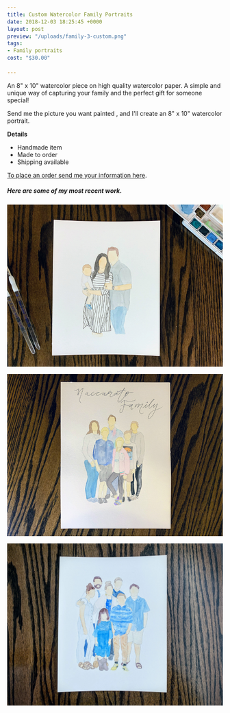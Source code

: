 ```yaml
---
title: Custom Watercolor Family Portraits
date: 2018-12-03 18:25:45 +0000
layout: post
preview: "/uploads/family-3-custom.png"
tags:
- Family portraits
cost: "$30.00"

---
```

An 8" x 10" watercolor piece on high quality watercolor paper. A simple and unique way of capturing your family and the perfect gift for someone special!

Send me the picture you want painted , and I'll create an 8" x 10" watercolor portrait.

**Details**

* Handmade item
* Made to order
* Shipping available

[To place an order send me your information here](https://artbymegannacc.com/contact/).

##### Here are some of my most recent work.

![](/uploads/family-3-custom.png)

![](/uploads/family-portrait.png)

![](/uploads/IMG_0656.JPG)